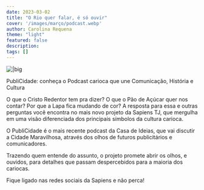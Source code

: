 ```yaml
---
date: 2023-03-02
title: "O Rio quer falar, é só ouvir"
cover: '/images/março/podcast.webp'
author: Carolina Requena
theme: "light"
featured: false
description: 
tags: []
---
```

![|big](/images/março/podcast.webp)

PubliCidade: conheça o Podcast carioca que une Comunicação, História e Cultura

O que o Cristo Redentor tem pra dizer? O que o Pão de Açúcar quer nos contar? Por que a Lapa fica mudando de cor? A resposta para essa e outras perguntas você encontra no mais novo projeto da Sapiens TJ, que mergulha em uma visão diferenciada dos principais símbolos da cultura carioca.

O PubliCidade é o mais recente podcast da Casa de Ideias, que vai discutir a Cidade Maravilhosa, através dos olhos de futuros publicitários e comunicadores.

Trazendo quem entende do assunto, o projeto promete abrir os olhos, e ouvidos, para detalhes que passam despercebidos para a maioria dos cariocas. 

Fique ligado nas redes sociais da Sapiens e não perca!